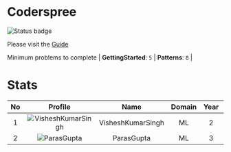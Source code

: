 
Coderspree
==========


![Status badge](https://github.com/InnogeeksOrganization/coderspree/actions/workflows/checkSubmission.yml/badge.svg)  


Please visit the [Guide](./Guide/README.md)  


Minimum problems to complete | **GettingStarted**: `5` | **Patterns**: `8` |   

# Stats
  

|No|Profile|Name|Domain|Year|Solved|
| :---: | :---: | :---: | :---: | :---: | :---: |
|1|![VisheshKumarSingh](https://avatars.githubusercontent.com/u/47525494?v=4&s=100)|VisheshKumarSingh|ML|2|24|
|2|![ParasGupta](https://avatars.githubusercontent.com/u/60445527?v=4&s=100)|ParasGupta|ML|3|20|
